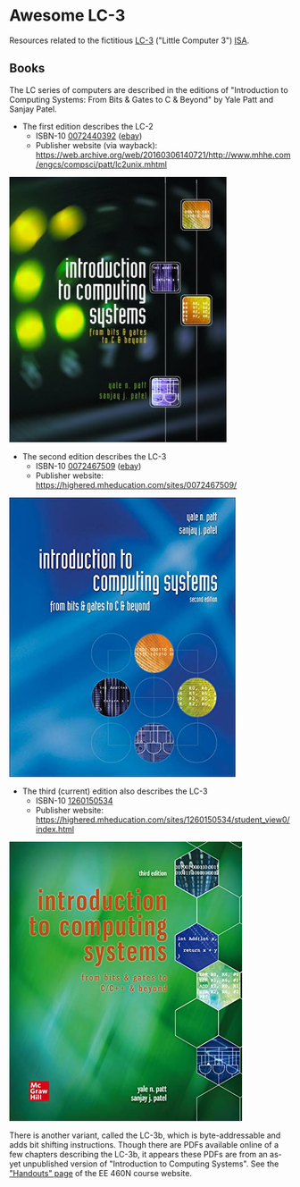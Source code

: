 # Awesome LC-3

Resources related to the fictitious [LC-3](https://en.wikipedia.org/wiki/Little_Computer_3) ("Little Computer 3") [ISA](https://en.wikipedia.org/wiki/Instruction_set_architecture).


## Books

The LC series of computers are described in the editions of "Introduction to Computing Systems: From Bits & Gates to C & Beyond" by Yale Patt and Sanjay Patel.

- The first edition describes the LC-2
  - ISBN-10 [0072440392](https://isbnsearch.org/isbn/0072440392) ([ebay](https://www.ebay.com/sch/i.html?_nkw=0072376902))
  - Publisher website (via wayback): https://web.archive.org/web/20160306140721/http://www.mhhe.com/engcs/compsci/patt/lc2unix.mhtml

![ISBN 0072440392](media/0072440392.jpg)

- The second edition describes the LC-3
  - ISBN-10 [0072467509](https://isbnsearch.org/isbn/0072467509) ([ebay](https://www.ebay.com/sch/i.html?_nkw=0072467509))
  - Publisher website: https://highered.mheducation.com/sites/0072467509/

![ISBN 0072467509](media/0072467509.jpg)

- The third (current) edition also describes the LC-3
  - ISBN-10 [1260150534](https://isbnsearch.org/isbn/1260150534)
  - Publisher website: https://highered.mheducation.com/sites/1260150534/student_view0/index.html

![ISBN 1260150534](media/1260150534.jpg)

There is another variant, called the LC-3b, which is byte-addressable and adds bit shifting instructions.
Though there are PDFs available online of a few chapters describing the LC-3b, it appears these PDFs are from an as-yet unpublished version of "Introduction to Computing Systems".  See the ["Handouts" page](https://users.ece.utexas.edu/~patt/21s.460n/handouts.html) of the EE 460N course website.
